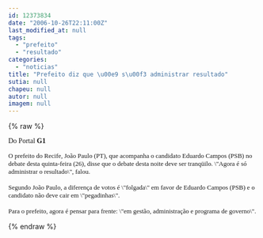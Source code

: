 ```yaml
---
id: 12373834
date: "2006-10-26T22:11:00Z"
last_modified_at: null
tags:
  - "prefeito"
  - "resultado"
categories:
  - "noticias"
title: "Prefeito diz que \u00e9 s\u00f3 administrar resultado"
sutia: null
chapeu: null
autor: null
imagem: null
---
```

{% raw %}
<p><P><FONT face=Verdana>Do Portal <STRONG>G1</STRONG></FONT></P></p>
<p><P><FONT face=\"Times New Roman\"><FONT size=3><FONT face=Verdana><FONT size=2>O prefeito do Recife, João Paulo (PT), que acompanha o candidato Eduardo Campos (PSB) no debate desta quinta-feira (26), disse que o debate desta noite deve ser tranqüilo. \"Agora é só administrar o resultado\", falou.<BR><BR>Segundo João Paulo, a diferença de votos é \"folgada\" em favor de Eduardo Campos (PSB) e o candidato não deve cair em \"pegadinhas\".<BR><BR>Para o prefeito, agora é pensar para frente: \"em gestão, administração e programa de governo\".</FONT> </FONT></FONT></P></FONT> </p>
{% endraw %}